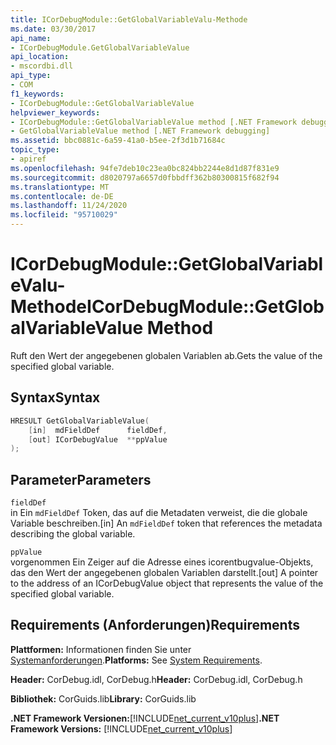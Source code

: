 ```yaml
---
title: ICorDebugModule::GetGlobalVariableValu-Methode
ms.date: 03/30/2017
api_name:
- ICorDebugModule.GetGlobalVariableValue
api_location:
- mscordbi.dll
api_type:
- COM
f1_keywords:
- ICorDebugModule::GetGlobalVariableValue
helpviewer_keywords:
- ICorDebugModule::GetGlobalVariableValue method [.NET Framework debugging]
- GetGlobalVariableValue method [.NET Framework debugging]
ms.assetid: bbc0881c-6a59-41a0-b5ee-2f3d1b71684c
topic_type:
- apiref
ms.openlocfilehash: 94fe7deb10c23ea0bc824bb2244e8d1d87f831e9
ms.sourcegitcommit: d8020797a6657d0fbbdff362b80300815f682f94
ms.translationtype: MT
ms.contentlocale: de-DE
ms.lasthandoff: 11/24/2020
ms.locfileid: "95710029"
---
```

# <a name="icordebugmodulegetglobalvariablevalue-method"></a><span data-ttu-id="162b6-102">ICorDebugModule::GetGlobalVariableValu-Methode</span><span class="sxs-lookup"><span data-stu-id="162b6-102">ICorDebugModule::GetGlobalVariableValue Method</span></span>

<span data-ttu-id="162b6-103">Ruft den Wert der angegebenen globalen Variablen ab.</span><span class="sxs-lookup"><span data-stu-id="162b6-103">Gets the value of the specified global variable.</span></span>  
  
## <a name="syntax"></a><span data-ttu-id="162b6-104">Syntax</span><span class="sxs-lookup"><span data-stu-id="162b6-104">Syntax</span></span>  
  
```cpp  
HRESULT GetGlobalVariableValue(  
    [in]  mdFieldDef      fieldDef,  
    [out] ICorDebugValue  **ppValue  
);  
```  
  
## <a name="parameters"></a><span data-ttu-id="162b6-105">Parameter</span><span class="sxs-lookup"><span data-stu-id="162b6-105">Parameters</span></span>  

 `fieldDef`  
 <span data-ttu-id="162b6-106">in Ein `mdFieldDef` Token, das auf die Metadaten verweist, die die globale Variable beschreiben.</span><span class="sxs-lookup"><span data-stu-id="162b6-106">[in] An `mdFieldDef` token that references the metadata describing the global variable.</span></span>  
  
 `ppValue`  
 <span data-ttu-id="162b6-107">vorgenommen Ein Zeiger auf die Adresse eines icorentbugvalue-Objekts, das den Wert der angegebenen globalen Variablen darstellt.</span><span class="sxs-lookup"><span data-stu-id="162b6-107">[out] A pointer to the address of an ICorDebugValue object that represents the value of the specified global variable.</span></span>  
  
## <a name="requirements"></a><span data-ttu-id="162b6-108">Requirements (Anforderungen)</span><span class="sxs-lookup"><span data-stu-id="162b6-108">Requirements</span></span>  

 <span data-ttu-id="162b6-109">**Plattformen:** Informationen finden Sie unter [Systemanforderungen](../../get-started/system-requirements.md).</span><span class="sxs-lookup"><span data-stu-id="162b6-109">**Platforms:** See [System Requirements](../../get-started/system-requirements.md).</span></span>  
  
 <span data-ttu-id="162b6-110">**Header:** CorDebug.idl, CorDebug.h</span><span class="sxs-lookup"><span data-stu-id="162b6-110">**Header:** CorDebug.idl, CorDebug.h</span></span>  
  
 <span data-ttu-id="162b6-111">**Bibliothek:** CorGuids.lib</span><span class="sxs-lookup"><span data-stu-id="162b6-111">**Library:** CorGuids.lib</span></span>  
  
 <span data-ttu-id="162b6-112">**.NET Framework Versionen:**[!INCLUDE[net_current_v10plus](../../../../includes/net-current-v10plus-md.md)]</span><span class="sxs-lookup"><span data-stu-id="162b6-112">**.NET Framework Versions:** [!INCLUDE[net_current_v10plus](../../../../includes/net-current-v10plus-md.md)]</span></span>
